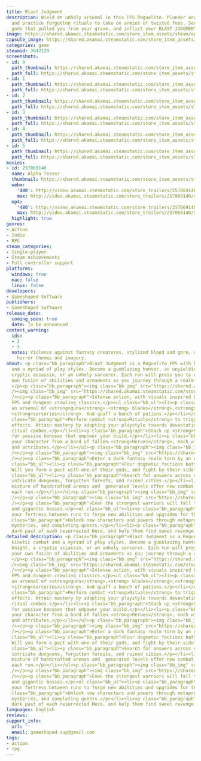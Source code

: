 ```yaml
---
title: Blast Judgment
description: Wield an unholy arsenal in this FPS Roguelite. Plunder arcane relics
  and practice forgotten rituals to take on armies of twisted foes. Seek the cruel
  gods that pulled you from your grave, and inflict your BLAST JUDGMENT.
image: https://shared.akamai.steamstatic.com/store_item_assets/steam/apps/3042120/header.jpg?t=1732043952
capsule_image: https://shared.akamai.steamstatic.com/store_item_assets/steam/apps/3042120/993be9ca6aa3bb85b3217e82636c7d50c07e7806/capsule_231x87.jpg?t=1732043952
categories: game
steamid: 3042120
screenshots:
- id: 0
  path_thumbnail: https://shared.akamai.steamstatic.com/store_item_assets/steam/apps/3042120/ss_7d7be1ebd019cd1cdf61e494d5dc9309deb27311.600x338.jpg?t=1732043952
  path_full: https://shared.akamai.steamstatic.com/store_item_assets/steam/apps/3042120/ss_7d7be1ebd019cd1cdf61e494d5dc9309deb27311.1920x1080.jpg?t=1732043952
- id: 1
  path_thumbnail: https://shared.akamai.steamstatic.com/store_item_assets/steam/apps/3042120/ss_6284d65ea8800bd4280fe839e6213a60d74ddeef.600x338.jpg?t=1732043952
  path_full: https://shared.akamai.steamstatic.com/store_item_assets/steam/apps/3042120/ss_6284d65ea8800bd4280fe839e6213a60d74ddeef.1920x1080.jpg?t=1732043952
- id: 2
  path_thumbnail: https://shared.akamai.steamstatic.com/store_item_assets/steam/apps/3042120/ss_c9c06cc89d2e76ff8720a21e24d181d2f8868947.600x338.jpg?t=1732043952
  path_full: https://shared.akamai.steamstatic.com/store_item_assets/steam/apps/3042120/ss_c9c06cc89d2e76ff8720a21e24d181d2f8868947.1920x1080.jpg?t=1732043952
- id: 3
  path_thumbnail: https://shared.akamai.steamstatic.com/store_item_assets/steam/apps/3042120/ss_da8fb4d07a3a192ab82d64bf7e6ec39285318a5c.600x338.jpg?t=1732043952
  path_full: https://shared.akamai.steamstatic.com/store_item_assets/steam/apps/3042120/ss_da8fb4d07a3a192ab82d64bf7e6ec39285318a5c.1920x1080.jpg?t=1732043952
- id: 4
  path_thumbnail: https://shared.akamai.steamstatic.com/store_item_assets/steam/apps/3042120/ss_a54b4df07da09b69028cadb0cc82120e33de0dbe.600x338.jpg?t=1732043952
  path_full: https://shared.akamai.steamstatic.com/store_item_assets/steam/apps/3042120/ss_a54b4df07da09b69028cadb0cc82120e33de0dbe.1920x1080.jpg?t=1732043952
- id: 5
  path_thumbnail: https://shared.akamai.steamstatic.com/store_item_assets/steam/apps/3042120/ss_72499867874f839ce161e402688cd28ee7ebbe49.600x338.jpg?t=1732043952
  path_full: https://shared.akamai.steamstatic.com/store_item_assets/steam/apps/3042120/ss_72499867874f839ce161e402688cd28ee7ebbe49.1920x1080.jpg?t=1732043952
movies:
- id: 257069140
  name: Alpha Teaser
  thumbnail: https://shared.akamai.steamstatic.com/store_item_assets/steam/apps/257069140/bf1ad0abf95f54beeb33e396c44cb33e34dcf397/movie_600x337.jpg?t=1730554706
  webm:
    '480': http://video.akamai.steamstatic.com/store_trailers/257069140/movie480_vp9.webm?t=1730554706
    max: http://video.akamai.steamstatic.com/store_trailers/257069140/movie_max_vp9.webm?t=1730554706
  mp4:
    '480': http://video.akamai.steamstatic.com/store_trailers/257069140/movie480.mp4?t=1730554706
    max: http://video.akamai.steamstatic.com/store_trailers/257069140/movie_max.mp4?t=1730554706
  highlight: true
genres:
- Action
- Indie
- RPG
steam_categories:
- Single-player
- Steam Achievements
- Full controller support
platforms:
  windows: true
  mac: false
  linux: false
developers:
- Gameshaped Software
publishers:
- Gameshaped Software
release_date:
  coming_soon: true
  date: To be announced
content_warning:
  ids:
  - 2
  - 5
  notes: Violence against fantasy creatures, stylized blood and gore, dark fantasy
    horror themes and imagery.
about: <p class="bb_paragraph">Blast Judgment is a Roguelite FPS with kinetic combat
  and a myriad of play styles. Become a gunblazing hunter, an unyielding knight, a
  cryptic assassin, or an unholy sorcerer. Each run will press you to create your
  own fusion of abilities and armaments as you journey through a realm in strife.
  </p><p class="bb_paragraph"><img class="bb_img" src="https://shared.akamai.steamstatic.com/store_item_assets/steam/apps/3042120/extras/features_gameplay.png?t=1732043952"
  /><img class="bb_img" src="https://shared.akamai.steamstatic.com/store_item_assets/steam/apps/3042120/extras/skel_shield_optimized.gif?t=1732043952"
  /></p><p class="bb_paragraph">Intense action, with visuals inspired by late 90s
  FPS and dungeon crawling classics.</p><ul class="bb_ul"><li><p class="bb_paragraph">Brandish
  an arsenal of <strong>guns</strong>,<strong> blades</strong>,<strong> </strong>and
  <strong>sorceries</strong>. And quaff a bunch of potions.</p></li></ul><ul class="bb_ul"><li><p
  class="bb_paragraph">Perform combat <strong>Rituals</strong> to trigger powerful
  effects. Attain mastery by adapting your playstyle towards devastating weapon and
  ritual combos.</p></li><li><p class="bb_paragraph">Stack up <strong>Relics</strong>
  for passive bonuses that empower your build.</p></li><li><p class="bb_paragraph">Select
  your character from a band of fallen <strong>Heroes</strong>, each with unique abilities
  and attributes.</p></li></ul><p class="bb_paragraph"><img class="bb_img" src="https://shared.akamai.steamstatic.com/store_item_assets/steam/apps/3042120/extras/features_realm.png?t=1732043952"
  /></p><p class="bb_paragraph"><img class="bb_img" src="https://shared.akamai.steamstatic.com/store_item_assets/steam/apps/3042120/extras/forest_optimized.gif?t=1732043952"
  /></p><p class="bb_paragraph">Enter a dark fantasy realm torn by an endless war.</p><ul
  class="bb_ul"><li><p class="bb_paragraph">Four dogmatic factions battle for dominance.
  Will you form a pact with one of their gods, and fight by their side?</p></li></ul><ul
  class="bb_ul"><li><p class="bb_paragraph">Search for answers across sprawling caverns,
  intricate dungeons, forgotten forests, and ruined cities.</p></li><li><p class="bb_paragraph">A
  mixture of handcrafted arenas and  generated levels offer new combat situations
  each run.</p></li></ul><p class="bb_paragraph"><img class="bb_img" src="https://shared.akamai.steamstatic.com/store_item_assets/steam/apps/3042120/extras/features_quests.png?t=1732043952"
  /></p><p class="bb_paragraph"><img class="bb_img" src="https://shared.akamai.steamstatic.com/store_item_assets/steam/apps/3042120/extras/monks_revolver_dueling.gif?t=1732043952"
  /></p><p class="bb_paragraph">Even the strongest warriors will fall to demonic elites
  and gigantic bosses.</p><ul class="bb_ul"><li><p class="bb_paragraph">Return to
  your fortress between runs to forge new abilities and upgrades for the next battle.</p></li><li><p
  class="bb_paragraph">Unlock new characters and powers through metaprogression, solving
  mysteries, and completing quests.</p></li><li><p class="bb_paragraph">Uncover the
  dark past of each resurrected Hero, and help them find sweet revenge, or absolution.</p></li></ul>
detailed_description: <p class="bb_paragraph">Blast Judgment is a Roguelite FPS with
  kinetic combat and a myriad of play styles. Become a gunblazing hunter, an unyielding
  knight, a cryptic assassin, or an unholy sorcerer. Each run will press you to create
  your own fusion of abilities and armaments as you journey through a realm in strife.
  </p><p class="bb_paragraph"><img class="bb_img" src="https://shared.akamai.steamstatic.com/store_item_assets/steam/apps/3042120/extras/features_gameplay.png?t=1732043952"
  /><img class="bb_img" src="https://shared.akamai.steamstatic.com/store_item_assets/steam/apps/3042120/extras/skel_shield_optimized.gif?t=1732043952"
  /></p><p class="bb_paragraph">Intense action, with visuals inspired by late 90s
  FPS and dungeon crawling classics.</p><ul class="bb_ul"><li><p class="bb_paragraph">Brandish
  an arsenal of <strong>guns</strong>,<strong> blades</strong>,<strong> </strong>and
  <strong>sorceries</strong>. And quaff a bunch of potions.</p></li></ul><ul class="bb_ul"><li><p
  class="bb_paragraph">Perform combat <strong>Rituals</strong> to trigger powerful
  effects. Attain mastery by adapting your playstyle towards devastating weapon and
  ritual combos.</p></li><li><p class="bb_paragraph">Stack up <strong>Relics</strong>
  for passive bonuses that empower your build.</p></li><li><p class="bb_paragraph">Select
  your character from a band of fallen <strong>Heroes</strong>, each with unique abilities
  and attributes.</p></li></ul><p class="bb_paragraph"><img class="bb_img" src="https://shared.akamai.steamstatic.com/store_item_assets/steam/apps/3042120/extras/features_realm.png?t=1732043952"
  /></p><p class="bb_paragraph"><img class="bb_img" src="https://shared.akamai.steamstatic.com/store_item_assets/steam/apps/3042120/extras/forest_optimized.gif?t=1732043952"
  /></p><p class="bb_paragraph">Enter a dark fantasy realm torn by an endless war.</p><ul
  class="bb_ul"><li><p class="bb_paragraph">Four dogmatic factions battle for dominance.
  Will you form a pact with one of their gods, and fight by their side?</p></li></ul><ul
  class="bb_ul"><li><p class="bb_paragraph">Search for answers across sprawling caverns,
  intricate dungeons, forgotten forests, and ruined cities.</p></li><li><p class="bb_paragraph">A
  mixture of handcrafted arenas and  generated levels offer new combat situations
  each run.</p></li></ul><p class="bb_paragraph"><img class="bb_img" src="https://shared.akamai.steamstatic.com/store_item_assets/steam/apps/3042120/extras/features_quests.png?t=1732043952"
  /></p><p class="bb_paragraph"><img class="bb_img" src="https://shared.akamai.steamstatic.com/store_item_assets/steam/apps/3042120/extras/monks_revolver_dueling.gif?t=1732043952"
  /></p><p class="bb_paragraph">Even the strongest warriors will fall to demonic elites
  and gigantic bosses.</p><ul class="bb_ul"><li><p class="bb_paragraph">Return to
  your fortress between runs to forge new abilities and upgrades for the next battle.</p></li><li><p
  class="bb_paragraph">Unlock new characters and powers through metaprogression, solving
  mysteries, and completing quests.</p></li><li><p class="bb_paragraph">Uncover the
  dark past of each resurrected Hero, and help them find sweet revenge, or absolution.</p></li></ul>
languages: English
reviews:
support_info:
  url: ''
  email: gameshaped.sup@gmail.com
tags:
- action
- rpg
---
```


